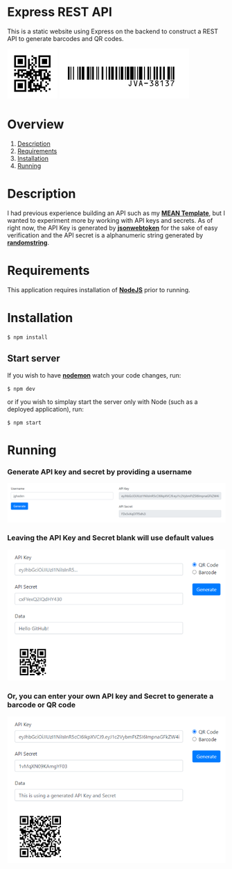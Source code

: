 
# Express REST API

This is a static website using Express on the backend to construct a REST API to generate barcodes and QR codes.

![](/pics/qrcode.png) ![](/pics/barcode.png)

# Overview

1. [Description](#description)
2. [Requirements](#requirements)
3. [Installation](#installation)
4. [Running](#running)

# Description

I had previous experience building an API such as my [**MEAN Template**](https://github.com/jghaden/mean-template), but I wanted to experiment more by working with API keys and secrets. As of right now, the API Key is generated by [**jsonwebtoken**](https://www.npmjs.com/package/jsonwebtoken) for the sake of easy verification and the API secret is a alphanumeric string generated by [**randomstring**](https://www.npmjs.com/package/randomstring).

# Requirements

This application requires installation of [**NodeJS**](https://nodejs.org/) prior to running.

# Installation
```
$ npm install
```

## Start server

If you wish to have [**nodemon**](https://www.npmjs.com/package/nodemon) watch your code changes, run:

```
$ npm dev
```

or if you wish to simplay start the server only with Node (such as a deployed application), run:

```
$ npm start
```

# Running

### Generate API key and secret by providing a username

![](/pics/api-gen.png)

### Leaving the API Key and Secret blank will use default values

![](/pics/gen-with-default.png)

### Or, you can enter your own API key and Secret to generate a barcode or QR code

![](/pics/gen-with-custom.png)